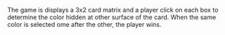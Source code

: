 The game is displays a 3x2 card matrix and a player click on each box to determine the color hidden at other surface of the card. When the same color is selected ome after the other, the player wins.
